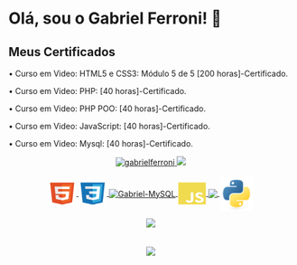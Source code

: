 

<h1>Olá, sou o Gabriel Ferroni! 👋</h1>

<h2> Meus Certificados </h2>
 <p>•  Curso em Video: HTML5 e CSS3: Módulo 5 de 5 [200 horas]-Certificado. </br></p>
 <p>•  Curso em Video: PHP: [40 horas]-Certificado. </br></p>
 <p>•  Curso em Video: PHP POO: [40 horas]-Certificado. </br></p>
 <p>•  Curso em Video:  JavaScript: [40 horas]-Certificado. </br></p>
 <p>•  Curso em Video:  Mysql: [40 horas]-Certificado. </br></p>
 
 
 <div align="center">
  <a href="https://github.com/gabrielferroni">
  <img height="165em" src="https://github-readme-stats.vercel.app/api?username=gabrielferroni&show_icons=true&theme=midnight-purple&count_private=true&locale=en" alt="gabrielferroni" />
    <img height="165em" src="https://github-readme-stats.vercel.app/api/top-langs/?username=gabrielferroni&layout=compact&langs_count=7&theme=midnight-purple"/>
  </div>
<br>
 <div align="center">
   <img align="center" alt="Gabriel-HTML" height="40" width="50" src="https://raw.githubusercontent.com/devicons/devicon/master/icons/html5/html5-original.svg">
  <img align="center" alt="Gabriel-CSS" height="40" width="50" src="https://raw.githubusercontent.com/devicons/devicon/master/icons/css3/css3-original.svg">
  <img align="center" alt="Gabriel-MySQL" height="40" width="50"src="https://cdn.jsdelivr.net/gh/devicons/devicon/icons/mysql/mysql-original.svg" />
  <img align="center" alt="Gabriel-Js" height="40" width="50" src="https://raw.githubusercontent.com/devicons/devicon/master/icons/javascript/javascript-plain.svg">
  <img align="center" alt+"PHP" hegth="60" width="60" src="https://icongr.am/devicon/php-original.svg?size=128&color=currentColor">
  <img align="center" alt="Python" height="60" width="60" src="https://raw.githubusercontent.com/devicons/devicon/master/icons/python/python-original.svg">
 </div>
 
  <p align="center">   <img alingn="center" src="https://profile-counter.glitch.me/gabrielferroni/count.svg" /></p>
 <br>
 
 <div align="center">
  <a href="https://www.linkedin.com/in/gabriel-paiva-1a2b1718a/" target="_blank"><img src="https://img.shields.io/badge/-LinkedIn-%230077B5?style=for-the-badge&logo=linkedin&logoColor=white" target="_blank"></a> 
  </div>
 

  

